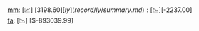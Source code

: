 [mm](record/mm/summary.md): [📈] [$3198.60]  
[ly](record/ly/summary.md): [📉] [$-2237.00]  
[fa](record/fa/summary.md): [📉] [$-893039.99]  
